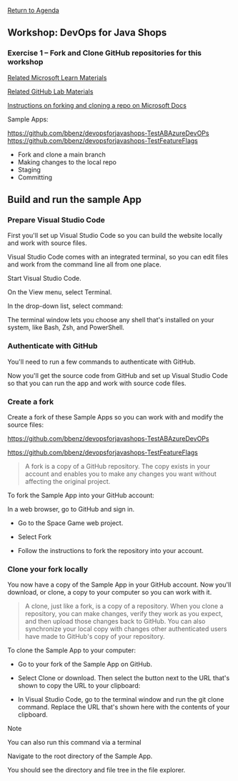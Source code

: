
[Return to Agenda](README.md)
<br/>


## Workshop: DevOps for Java Shops

### Exercise 1 – Fork and Clone GitHub repositories for this workshop 

 [Related Microsoft Learn Materials](https://cda.ms/1Xz)

[Related GitHub Lab Materials](https://lab.github.com/githubtraining/introduction-to-github)
 
 [Instructions on forking and cloning a repo on Microsoft Docs](https://cda.ms/1XC)
 
Sample Apps:

https://github.com/bbenz/devopsforjavashops-TestABAzureDevOPs
https://github.com/bbenz/devopsforjavashops-TestFeatureFlags

 - Fork and clone a main branch
 - Making changes to the local repo
 - Staging
 - Committing

## Build and run the sample App 


### Prepare Visual Studio Code

First you'll set up Visual Studio Code so you can build the website locally and work with source files.

Visual Studio Code comes with an integrated terminal, so you can edit files and work from the command line all from one place.

Start Visual Studio Code.

On the View menu, select Terminal.

In the drop-down list, select command:

The terminal window lets you choose any shell that's installed on your system, like Bash, Zsh, and PowerShell.

### Authenticate with GitHub

You'll need to run a few commands to authenticate with GitHub.

Now you'll get the source code from GitHub and set up Visual Studio Code so that you can run the app and work with source code files.

### Create a fork

Create a fork of these Sample Apps so you can work with and modify the source files:

https://github.com/bbenz/devopsforjavashops-TestABAzureDevOPs

https://github.com/bbenz/devopsforjavashops-TestFeatureFlags

> A fork is a copy of a GitHub repository. The copy exists in your account and enables you to make any changes you want without affecting the original project.

To fork the Sample App into your GitHub account:

In a web browser, go to GitHub  and sign in.

- Go to the Space Game  web project.

- Select Fork

 - Follow the instructions to fork the repository into your account.

### Clone your fork locally
You now have a copy of the Sample App in your GitHub account. Now you'll download, or clone, a copy to your computer so you can work with it.

> A clone, just like a fork, is a copy of a repository. When you clone a repository, you can make changes, verify they work as you expect, and then upload those changes back to GitHub. You can also synchronize your local copy with changes other authenticated users have made to GitHub's copy of your repository.

To clone the Sample App to your computer:

 - Go to your fork of the Sample App on GitHub.

 - Select Clone or download. Then select the button next to the URL that's shown to copy the URL to your clipboard:

 - In Visual Studio Code, go to the terminal window and run the git clone command. Replace the URL that's shown here with the contents of your clipboard.

> [!NOTE]
> You can also run this command via a terminal

Navigate to the root directory of the Sample App.

You should see the directory and file tree in the file explorer.





